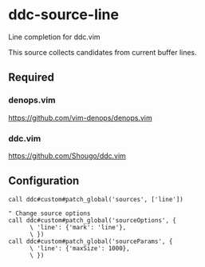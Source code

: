# ddc-source-line

Line completion for ddc.vim

This source collects candidates from current buffer lines.

## Required

### denops.vim

https://github.com/vim-denops/denops.vim

### ddc.vim

https://github.com/Shougo/ddc.vim

## Configuration

```vim
call ddc#custom#patch_global('sources', ['line'])

" Change source options
call ddc#custom#patch_global('sourceOptions', {
      \ 'line': {'mark': 'line'},
      \ })
call ddc#custom#patch_global('sourceParams', {
      \ 'line': {'maxSize': 1000},
      \ })
```
